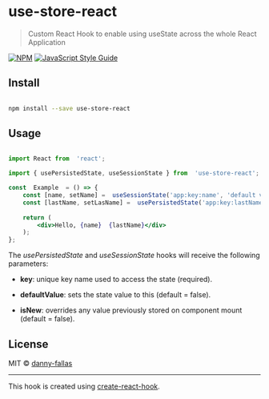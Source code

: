 # use-store-react

  

> Custom React Hook to enable using useState across the whole React Application

  

[![NPM](https://img.shields.io/npm/v/use-store-react.svg)](https://www.npmjs.com/package/use-store-react) [![JavaScript Style Guide](https://img.shields.io/badge/code_style-standard-brightgreen.svg)](https://standardjs.com)

  

## Install

  

```bash

npm install --save use-store-react

```

  

## Usage

  

```jsx

import React from  'react';

import { usePersistedState, useSessionState } from  'use-store-react';

const  Example  = () => {
	const [name, setName] =  useSessionState('app:key:name', 'default value', true);
	const [lastName, setLasName] =  usePersistedState('app:key:lastName', 'default value', true);
	
	return (
		<div>Hello, {name}  {lastName}</div>
	);
};

```

  

The *usePersistedState* and *useSessionState* hooks will receive the following parameters:

* **key**: unique key name used to access the state (required).

* **defaultValue**: sets the state value to this (default = false).

* **isNew**: overrides any value previously stored on component mount (default = false).

  

## License

  

MIT © [danny-fallas](https://github.com/danny-fallas)

  

---

  

This hook is created using [create-react-hook](https://github.com/hermanya/create-react-hook).